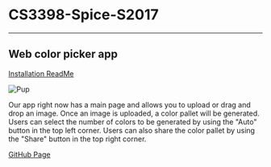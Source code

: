 # CS3398-Spice-S2017
----
## Web color picker app

[Installation ReadMe](https://github.com/CS3398-Spice-Girls/CS3398-Spice-S2017/blob/develop/web-app/README.md)

![Pup](https://cloud.githubusercontent.com/assets/25303847/25367708/0bfb2ac0-293d-11e7-9914-88f10dc6959e.jpeg)

Our app right now has a main page and allows you to upload or drag and drop an image. Once an image is uploaded, a color pallet will be generated. Users can select the number of colors to be generated by using the "Auto" button in the top left corner. Users can also share the color pallet by using the "Share" button in the top right corner.

[GitHub Page](https://github.com/CS3398-Spice-Girls/CS3398-Spice-S2017)
